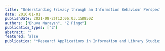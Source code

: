 ```yaml
---
title: "Understanding Privacy through an Information Behaviour Perspective: Implications for Privacy Literacy"
date: 2016-01-01
publishDate: 2021-08-20T12:06:03.158850Z
authors: ["Bhuva Narayan", "Z Pingo"]
publication_types: ["2"]
abstract: ""
featured: false
publication: "*Research Applications in Information and Library Studies*"
---
```


